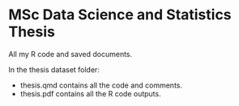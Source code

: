 # MSc Data Science and Statistics Thesis
All my R code and saved documents.

In the thesis dataset folder:

* thesis.qmd contains all the code and comments.
* thesis.pdf contains all the R code outputs.
